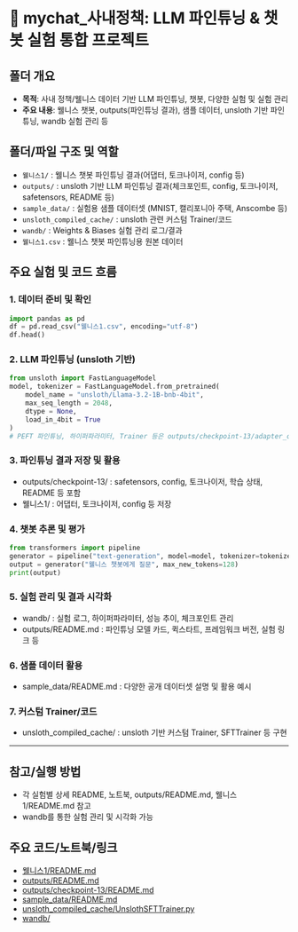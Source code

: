 # 🤖 mychat_사내정책: LLM 파인튜닝 & 챗봇 실험 통합 프로젝트

## 폴더 개요
- **목적**: 사내 정책/웰니스 데이터 기반 LLM 파인튜닝, 챗봇, 다양한 실험 및 실험 관리
- **주요 내용**: 웰니스 챗봇, outputs(파인튜닝 결과), 샘플 데이터, unsloth 기반 파인튜닝, wandb 실험 관리 등

## 폴더/파일 구조 및 역할
- `웰니스1/` : 웰니스 챗봇 파인튜닝 결과(어댑터, 토크나이저, config 등)
- `outputs/` : unsloth 기반 LLM 파인튜닝 결과(체크포인트, config, 토크나이저, safetensors, README 등)
- `sample_data/` : 실험용 샘플 데이터셋 (MNIST, 캘리포니아 주택, Anscombe 등)
- `unsloth_compiled_cache/` : unsloth 관련 커스텀 Trainer/코드
- `wandb/` : Weights & Biases 실험 관리 로그/결과
- `웰니스1.csv` : 웰니스 챗봇 파인튜닝용 원본 데이터

## 주요 실험 및 코드 흐름

### 1. 데이터 준비 및 확인
```python
import pandas as pd
df = pd.read_csv("웰니스1.csv", encoding="utf-8")
df.head()
```

### 2. LLM 파인튜닝 (unsloth 기반)
```python
from unsloth import FastLanguageModel
model, tokenizer = FastLanguageModel.from_pretrained(
    model_name = "unsloth/Llama-3.2-1B-bnb-4bit",
    max_seq_length = 2048,
    dtype = None,
    load_in_4bit = True
)
# PEFT 파인튜닝, 하이퍼파라미터, Trainer 등은 outputs/checkpoint-13/adapter_config.json 참고
```

### 3. 파인튜닝 결과 저장 및 활용
- outputs/checkpoint-13/ : safetensors, config, 토크나이저, 학습 상태, README 등 포함
- 웰니스1/ : 어댑터, 토크나이저, config 등 저장

### 4. 챗봇 추론 및 평가
```python
from transformers import pipeline
generator = pipeline("text-generation", model=model, tokenizer=tokenizer, device="cuda")
output = generator("웰니스 챗봇에게 질문", max_new_tokens=128)
print(output)
```

### 5. 실험 관리 및 결과 시각화
- wandb/ : 실험 로그, 하이퍼파라미터, 성능 추이, 체크포인트 관리
- outputs/README.md : 파인튜닝 모델 카드, 퀵스타트, 프레임워크 버전, 실험 링크 등

### 6. 샘플 데이터 활용
- sample_data/README.md : 다양한 공개 데이터셋 설명 및 활용 예시

### 7. 커스텀 Trainer/코드
- unsloth_compiled_cache/ : unsloth 기반 커스텀 Trainer, SFTTrainer 등 구현

---

## 참고/실행 방법
- 각 실험별 상세 README, 노트북, outputs/README.md, 웰니스1/README.md 참고
- wandb를 통한 실험 관리 및 시각화 가능

## 주요 코드/노트북/링크
- [웰니스1/README.md](./웰니스1/README.md)
- [outputs/README.md](./outputs/README.md)
- [outputs/checkpoint-13/README.md](./outputs/checkpoint-13/README.md)
- [sample_data/README.md](./sample_data/README.md)
- [unsloth_compiled_cache/UnslothSFTTrainer.py](./unsloth_compiled_cache/UnslothSFTTrainer.py)
- [wandb/](./wandb/)
